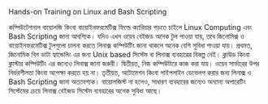 Hands-on Training on Linux and Bash Scripting

কম্পিউটেশনাল বায়োলজি কিংবা বায়োইনফরমেটিক্স ফিল্ডে ক্যারিয়ার গড়তে চাইলে Linux Computing এবং Bash Scripting জানা আবশ্যিক। যদিও এখন ওয়েব বেইজড অনেক টুল পাওয়া যায়, তবে জিনোমিক্স ও বায়োইনফরমেটিক্স টুলগুলো চালনা করতে লিনাক্স কম্পিউটিং জানা থাকলে অনেক বেশি সুবিধা পাওয়া যায়।
প্রথমত, জিনোমিক বিগ ডাটা হ্যান্ডেলিং এর জন্য Unix based সিস্টেম বা লিনাক্স ব্যবহারের বিকল্প নেই। ক্লাউড কিংবা ক্লাস্টার কম্পিউটিং এর জন্যেও লিনাক্স জানা জরুরী।
দ্বিতীয়ত, নিজ কম্পিউটারে কাজ করা যায়। ওয়েব সার্ভারের উপর নির্ভরশীলতা কিংবা অপেক্ষা করতে হয় না।
তৃতীয়ত, অটোমেশন কিংবা পাইপলাইন ডেভেলপ করার জন্য লিনাক্স ও Bash Scripting জানা অত্যাবশ্যক।
বায়োলজিস্ট না হলেও, সাধারণ ব্যবহারের জন্যেও অন্যান্য অপারেটিং সিস্টেমের চেয়ে লিনাক্স বেইজড সিস্টেম ব্যবহারের অনেক সুবিধা আছে।
